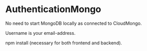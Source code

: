 # AuthenticationMongo

No need to start MongoDB locally as connected to CloudMongo.

Username is your email-address.

npm install (necessary for both frontend and backend).
